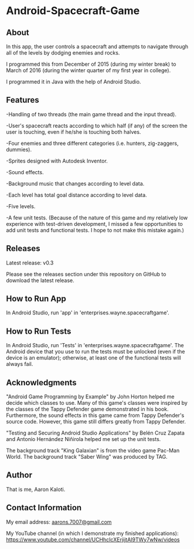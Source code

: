 # Android-Spacecraft-Game

About
-----

In this app, the user controls a spacecraft and attempts to navigate
through all of the levels by dodging enemies and rocks.

I programmed this from December of 2015 (during my winter break)
to March of 2016 (during the winter quarter of my first year in college).

I programmed it in Java with the help of Android Studio.

Features
--------

-Handling of two threads (the main game thread and the input thread).

-User's spacecraft reacts according to which half (if any) of the screen the
user is touching, even if he/she is touching both halves.

-Four enemies and three different categories (i.e. hunters, zig-zaggers,
dummies).

-Sprites designed with Autodesk Inventor.

-Sound effects.

-Background music that changes according to level data.

-Each level has total goal distance according to level data.

-Five levels.

-A few unit tests. (Because of the nature of this game and my relatively low
experience with test-driven development, I missed a few
opportunities to add unit tests and functional tests.
I hope to not make this mistake again.)


Releases
--------

Latest release: v0.3

Please see the releases section under this repository on GitHub
to download the latest release.

How to Run App
--------------

In Android Studio, run 'app' in 'enterprises.wayne.spacecraftgame'.

How to Run Tests
----------------

In Android Studio, run 'Tests' in 'enterprises.wayne.spacecraftgame'.
The Android device that you use to run the tests must be unlocked (even
if the device is an emulator); otherwise, at least one of the functional
tests will always fail.

Acknowledgments
---------------

"Android Game Programming by Example" by John Horton helped me decide
which classes to use. Many of this game's classes were inspired
by the classes of the Tappy Defender game demonstrated in his book.
Furthermore, the sound effects in this game came from Tappy Defender's
source code. However, this game still differs greatly from Tappy Defender.

"Testing and Securing Android Studio Applications" by Belén Cruz Zapata
and Antonio Hernández Niñirola helped me set up the unit tests.

The background track "King Galaxian" is from the video game Pac-Man World.
The background track "Saber Wing" was produced by TAG.

Author
------

That is me, Aaron Kaloti.

Contact Information
-------------------

My email address: aarons.7007@gmail.com

My YouTube channel (in which I demonstrate my finished applications):
https://www.youtube.com/channel/UCHhcIcXErjijtAI9TWy7wNw/videos